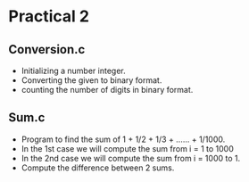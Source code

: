 # Practical 2

## Conversion.c
- Initializing a number integer.
- Converting the given to binary format.
- counting the number of digits in binary format.

## Sum.c
- Program to find the sum of 1 + 1/2 + 1/3 + ...... + 1/1000.
- In the 1st case we will compute the sum from i = 1 to 1000
- In the 2nd case we will compute the sum from i = 1000 to 1.
- Compute the difference between 2 sums.
